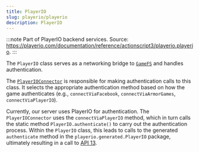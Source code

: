 ```yaml
---
title: PlayerIO
slug: playerio/playerio
description: PlayerIO
---
```


:::note
Part of PlayerIO backend services. Source: https://playerio.com/documentation/reference/actionscript3/playerio.playerio.
:::

The `PlayerIO` class serves as a networking bridge to [`GameFS`](/playerio/gamefs) and handles authentication.

The [`PlayerIOConnector`](/thelaststand/app/network/playerioconnector) is responsible for making authentication calls to this class. It selects the appropriate authentication method based on how the game authenticates (e.g., `connectViaFacebook`, `connectViaArmorGames`, `connectViaPlayerIO`).

Currently, our server uses PlayerIO for authentication. The `PlayerIOConnector` uses the `connectViaPlayerIO` method, which in turn calls the static method `PlayerIO.authenticate()` to carry out the authentication process. Within the `PlayerIO` class, this leads to calls to the generated `authenticate` method in the `playerio.generated.PlayerIO` package, ultimately resulting in a call to [API 13](/api-server#api-13).
